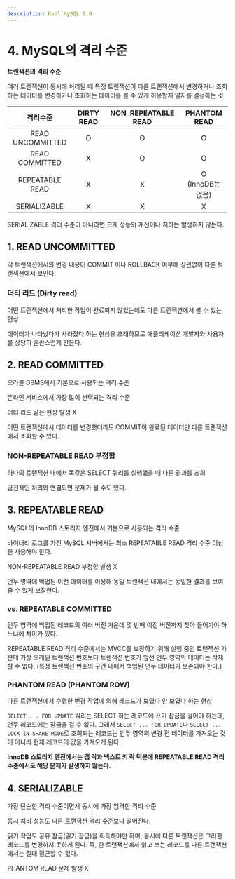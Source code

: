 ```yaml
---
description: Real MySQL 8.0
---
```


# 4. MySQL의 격리 수준

**트랜잭션의 격리 수준**

여러 트랜잭션이 동시에 처리될 때 특정 트랜잭션이 다른 트랜잭션에서 변경하거나 조회하는 데이터를 변경하거나 조회하는 데이터를 볼 수 있게 허용할지 말지를 결정하는 것

|     격리수준     | DIRTY READ | NON_REPEATABLE READ |     PHANTOM READ     |
| :--------------: | :--------: | :-----------------: | :------------------: |
| READ UNCOMMITTED |     O      |          O          |          O           |
|  READ COMMITTED  |     X      |          O          |          O           |
| REPEATABLE READ  |     X      |          X          | O<br>(InnoDB는 없음) |
|   SERIALIZABLE   |     X      |          X          |          X           |

SERIALIZABLE 격리 수준이 아니라면 크게 성능의 개선이나 저하는 발생하지 않는다.

## 1. READ UNCOMMITTED

각 트랜잭션에서의 변경 내용이 COMMIT 이나 ROLLBACK 여부에 상관없이 다른 트랜잭션에서 보인다.

### 더티 리드 (Dirty read)

어떤 트랜잭션에서 처리한 작업이 완료되지 않았는데도 다른 트랜잭션에서 볼 수 있는 현상

데이터가 나타났다가 사라졌다 하는 현상을 초래하므로 애플리케이션 개발자와 사용자를 상당히 혼란스럽게 만든다.

## 2. READ COMMITTED

오라클 DBMS에서 기본으로 사용되는 격리 수준

온라인 서비스에서 가장 많이 선택되는 격리 수준

더티 리드 같은 현상 발생 X

어떤 트랜잭션에서 데이터를 변경했더라도 COMMIT이 완료된 데이터만 다른 트랜잭션에서 조회할 수 있다.

### NON-REPEATABLE READ 부정합

하나의 트랜잭션 내에서 똑같은 SELECT 쿼리를 실행했을 때 다른 결과를 조회

금전적인 처리와 연결되면 문제가 될 수도 있다.

## 3. REPEATABLE READ

MySQL의 InnoDB 스토리지 엔진에서 기본으로 사용되는 격리 수준

바이너리 로그를 가진 MySQL 서버에서는 최소 REPEATABLE READ 격리 수준 이상을 사용해야 한다.

NON-REPEATABLE READ 부정합 발생 X

언두 영역에 백업된 이전 데이터를 이용해 동일 트랜잭션 내에서는 동일한 결과를 보여줄 수 있게 보장한다.

### vs. REPEATABLE COMMITTED

언두 영역에 백업된 레코드의 여러 버전 가운데 몇 번째 이전 버전까지 찾아 들어가야 하느냐에 차이가 있다.

REPEATABLE READ 격리 수준에서는 MVCC를 보장하기 위해 실행 중인 트랜잭션 가운데 가장 오래된 트랜잭션 번호보다 트랜잭션 번호가 앞선 언두 영역의 데이터는 삭제할 수 없다. (특정 트랜잭션 번호의 구간 내에서 백업된 언두 데이터가 보존돼야 한다.)

### PHANTOM READ (PHANTOM ROW)

다른 트랜잭션에서 수행한 변경 작업에 의해 레코드가 보였다 안 보였다 하는 현상

`SELECT ... FOR UPDATE` 쿼리는 SELECT 하는 레코드에 쓰기 잠금을 걸어야 하는데, 언두 레코드에는 잠금을 걸 수 없다. 그래서 `SELECT ... FOR UPDATE`나 `SELECT ... LOCK IN SHARE MODE`로 조회되는 레코드는 언두 영역의 변경 전 데이터를 가져오는 것이 아니라 현재 레코드의 값을 가져오게 된다.

**InnoDB 스토리지 엔진에서는 갭 락과 넥스트 키 락 덕분에 REPEATABLE READ 격리 수준에서도 해당 문제가 발생하지 않는다.**

## 4. SERIALIZABLE

가장 단순한 격리 수준이면서 동시에 가장 엄격한 격리 수준

동시 처리 성능도 다른 트랜잭션 격리 수준보다 떨어진다.

읽기 작업도 공유 잠금(읽기 잠금)을 획득해야만 하며, 동시에 다른 트랜잭션은 그러한 레코드를 변경하지 못하게 된다. 즉, 한 트랜잭션에서 읽고 쓰는 레코드를 다른 트랜잭션에서는 절대 접근할 수 없다.

PHANTOM READ 문제 발생 X
